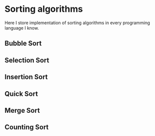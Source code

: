 # Sorting algorithms

Here I store implementation of sorting algorithms in every programming language I know.

## Bubble Sort

## Selection Sort

## Insertion Sort

## Quick Sort

## Merge Sort

## Counting Sort
